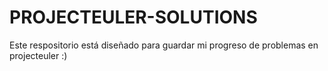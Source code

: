 # PROJECTEULER-SOLUTIONS
Este respositorio está diseñado para guardar mi progreso de problemas en projecteuler :)
